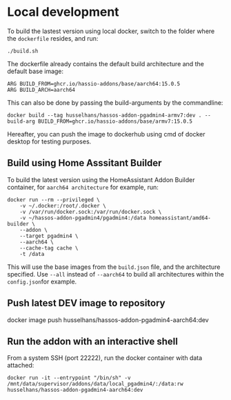 # Local development

To build the lastest version using local docker, switch to the folder where the `dockerfile` resides, and run:

```
./build.sh
```
The dockerfile already contains the default build architecture and the default base image:

```
ARG BUILD_FROM=ghcr.io/hassio-addons/base/aarch64:15.0.5
ARG BUILD_ARCH=aarch64
```

This can also be done by passing the build-arguments by the commandline:
```
docker build --tag husselhans/hassos-addon-pgadmin4-armv7:dev . --build-arg BUILD_FROM=ghcr.io/hassio-addons/base/armv7:15.0.5
```
Hereafter, you can push the image to dockerhub using cmd of docker desktop for testing purposes.

## Build using Home Asssitant Builder

To build the latest version using the HomeAssistant Addon Builder container, for `aarch64 architecture` for example, run:

```
docker run --rm --privileged \
    -v ~/.docker:/root/.docker \
    -v /var/run/docker.sock:/var/run/docker.sock \
    -v ~/hassos-addon-pgadmin4/pgadmin4:/data homeassistant/amd64-builder \
    --addon \
    --target pgadmin4 \
    --aarch64 \
    --cache-tag cache \
    -t /data
```

This will use the base images from the `build.json` file, and the architecture specified. Use `--all` instead of `--aarch64`  to build all architectures within the `config.json`for example.

## Push latest DEV image to repository

docker image push husselhans/hassos-addon-pgadmin4-aarch64:dev

## Run the addon with an interactive shell

From a system SSH (port 22222), run the docker container with data attached:

```
docker run -it --entrypoint "/bin/sh" -v /mnt/data/supervisor/addons/data/local_pgadmin4/:/data:rw  husselhans/hassos-addon-pgadmin4-aarch64:dev
```